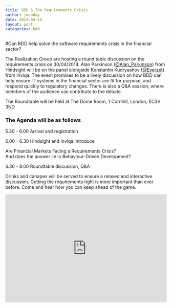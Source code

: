 ```yaml
---
title: BDD & The Requirements Crisis
author: jmunday
date: 2014-04-15
layout: post
categories: bdd
---
```

#Can BDD help solve the software requirements crisis in the financial sector?

The Realization Group are hosting a round table discussion on the requirements crisis on 30/04/2014. Alan Parkinson ([@Alan_Parkinson](https://twitter.com/alan_parkinson)) from Hindsight will be on the panel alongside Konstantin Kudryashov ([@Everzet](https://twitter.com/everzet?lang=en)) from Inviqa. The event promises to be a lively discussion on how BDD can help ensure IT systems in the financial sector are fit for purpose, and respond quickly to regulatory changes. There is also a Q&A session, where members of the audience can contribute to the debate.

The Roundtable will be held at The Dome Room, 1 Cornhill, London, EC3V 3ND

### The Agenda will be as follows

5.30 - 6.00 Arrival and registration

6.00 - 6.30 Hindsight and Inviqa introduce

Are Financial Markets Facing a Requirements Crisis?  
And does the answer lie in Behaviour-Driven Development?  

6.30 - 8.00 Roundtable discussion, Q&A

Drinks and canapes will be served to ensure a relaxed and interactive discussion.
Getting the requirements right is more important than ever before. Come and hear how you can keep ahead of the game.

<div style="width:100%; text-align:left;" ><iframe  src="https://www.eventbrite.com/tickets-external?eid=10988104717&ref=etckt" frameborder="0" height="338" width="100%" vspace="0" hspace="0" marginheight="5" marginwidth="5" scrolling="auto" allowtransparency="true"></iframe></div>
